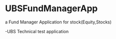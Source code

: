 # UBSFundManagerApp
a Fund Manager Application for stock(Equity,Stocks)

-UBS Technical test application
